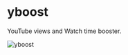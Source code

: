 # yboost
YouTube views and Watch time booster.

![yboost](https://github.com/aratheunseen/yboost/assets/62181222/b6a9f1a6-8d07-46b9-9084-ea99a2d96e80)

